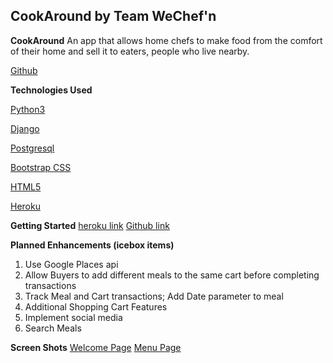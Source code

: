 ## CookAround by Team WeChef'n

**CookAround**
An app that allows home chefs to make food from the comfort of their home and sell it to eaters, 
people who live nearby.

[Github](https://github.com/franics925/cook_around)



**Technologies Used**

[Python3](https://www.python.org/download/releases/3.0/)

[Django](https://www.djangoproject.com/)

[Postgresql](https://www.postgresql.org/)

[Bootstrap CSS](https://getbootstrap.com/docs/4.3/getting-started/introduction/)

[HTML5](https://developer.mozilla.org/en-US/docs/Web/Guide/HTML/HTML5)

[Heroku](https://www.heroku.com/home)

**Getting Started**
[heroku link](https://wechefn.herokuapp.com/)
[Github link](https://github.com/alynguyen/cook_around)


**Planned Enhancements (icebox items)**
1. Use Google Places api
2. Allow Buyers to add different meals to the same cart before completing transactions
3. Track Meal and Cart transactions; Add Date parameter to meal
4. Additional Shopping Cart Features
5. Implement social media
6. Search Meals


**Screen Shots**
[Welcome Page](./images/home.png)
[Menu Page](./images/menu.png)
